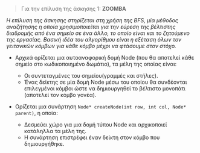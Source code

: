 >Για την επίλυση της άσκησης 1: **ZOOMBA**

*Η επίλυση της άσκησης στηρίζεται στη χρήση της BFS, μία μέθοδος αναζήτησης η οποία χρησιμοποιείται για την εύρεση της βέλτιστης διαδρομής από ένα σημείο σε ένα άλλο, το οποίο είναι και το ζητούμενο της εργασίας. Βασική ιδέα του αλγορίθμου είναι η εξέταση όλων τον γειτονικών κόμβων για κάθε κόμβο μέχρι να φτάσουμε στον στόχο.*

* Αρχικά ορίζεται μια αυτοαναφορική δομή Node (που θα αποτελεί κάθε σημείο στο κωδικοποιημένο δωμάτιο), τα μέλη της οποίας είναι: 
    * Οι συντεταγμένες του σημείου(γραμμές και στήλες).
    * Ένας δείκτης σε μία δομή Node μέσω του οποίου θα συνδέονται επιλεγμένοι κόμβοι ώστε να δημιουργηθεί το βέλτιστο μονοπάτι (αποτελεί τον κόμβο γονέα).

* Ορίζεται μια συνάρτηση ```Node* createNode(int row, int col, Node* parent)```, η οποία:
    * Δεσμεύει χώρο για μια δομή τύπου Node και αρχικοποιεί κατάληλλα τα μέλη της.
    * Η συνάρτηση επιστρέφει έναν δείκτη στον κόμβο που δημιουργήθηκε.